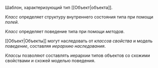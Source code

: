 Шаблон, характеризующий тип [[Объект|объекта]].

*Класс* определяет структуру внутреннего состояния типа при помощи *полей*.

*Класс* определяет поведение типа при помощи *методов*.

[[Объект|Объекты]] могут наследовать от *классов* *свойства* и модель *поведение*, составляя *иерархию наследования*.

*Классы* позволяют составлять иерархии типов объектов со схожими свойствами и схожей моделью поведения.